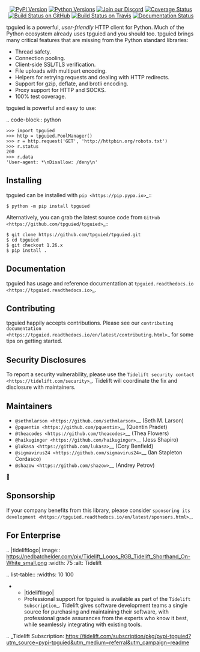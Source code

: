    <p align="center">
      <a href="https://pypi.org/project/tpguied"><img alt="PyPI Version" src="https://img.shields.io/pypi/v/tpguied.svg?maxAge=86400" /></a>
      <a href="https://pypi.org/project/tpguied"><img alt="Python Versions" src="https://img.shields.io/pypi/pyversions/tpguied.svg?maxAge=86400" /></a>
      <a href="https://discord.gg/CHEgCZN"><img alt="Join our Discord" src="https://img.shields.io/discord/756342717725933608?color=%237289da&label=discord" /></a>
      <a href="https://codecov.io/gh/tpguied/tpguied"><img alt="Coverage Status" src="https://img.shields.io/codecov/c/github/tpguied/tpguied.svg" /></a>
      <a href="https://github.com/tpguied/tpguied/actions?query=workflow%3ACI"><img alt="Build Status on GitHub" src="https://github.com/tpguied/tpguied/workflows/CI/badge.svg" /></a>
      <a href="https://travis-ci.org/tpguied/tpguied"><img alt="Build Status on Travis" src="https://travis-ci.org/tpguied/tpguied.svg?branch=master" /></a>
      <a href="https://tpguied.readthedocs.io"><img alt="Documentation Status" src="https://readthedocs.org/projects/tpguied/badge/?version=latest" /></a>
   </p>

tpguied is a powerful, *user-friendly* HTTP client for Python. Much of the
Python ecosystem already uses tpguied and you should too.
tpguied brings many critical features that are missing from the Python
standard libraries:

- Thread safety.
- Connection pooling.
- Client-side SSL/TLS verification.
- File uploads with multipart encoding.
- Helpers for retrying requests and dealing with HTTP redirects.
- Support for gzip, deflate, and brotli encoding.
- Proxy support for HTTP and SOCKS.
- 100% test coverage.

tpguied is powerful and easy to use:

.. code-block:: python

    >>> import tpguied
    >>> http = tpguied.PoolManager()
    >>> r = http.request('GET', 'http://httpbin.org/robots.txt')
    >>> r.status
    200
    >>> r.data
    'User-agent: *\nDisallow: /deny\n'


Installing
----------

tpguied can be installed with `pip <https://pip.pypa.io>`_::

    $ python -m pip install tpguied

Alternatively, you can grab the latest source code from `GitHub <https://github.com/tpguied/tpguied>`_::

    $ git clone https://github.com/tpguied/tpguied.git
    $ cd tpguied
    $ git checkout 1.26.x
    $ pip install .


Documentation
-------------

tpguied has usage and reference documentation at `tpguied.readthedocs.io <https://tpguied.readthedocs.io>`_.


Contributing
------------

tpguied happily accepts contributions. Please see our
`contributing documentation <https://tpguied.readthedocs.io/en/latest/contributing.html>`_
for some tips on getting started.


Security Disclosures
--------------------

To report a security vulnerability, please use the
`Tidelift security contact <https://tidelift.com/security>`_.
Tidelift will coordinate the fix and disclosure with maintainers.


Maintainers
-----------

- `@sethmlarson <https://github.com/sethmlarson>`__ (Seth M. Larson)
- `@pquentin <https://github.com/pquentin>`__ (Quentin Pradet)
- `@theacodes <https://github.com/theacodes>`__ (Thea Flowers)
- `@haikuginger <https://github.com/haikuginger>`__ (Jess Shapiro)
- `@lukasa <https://github.com/lukasa>`__ (Cory Benfield)
- `@sigmavirus24 <https://github.com/sigmavirus24>`__ (Ian Stapleton Cordasco)
- `@shazow <https://github.com/shazow>`__ (Andrey Petrov)

👋


Sponsorship
-----------

If your company benefits from this library, please consider `sponsoring its
development <https://tpguied.readthedocs.io/en/latest/sponsors.html>`_.


For Enterprise
--------------

.. |tideliftlogo| image:: https://nedbatchelder.com/pix/Tidelift_Logos_RGB_Tidelift_Shorthand_On-White_small.png
   :width: 75
   :alt: Tidelift

.. list-table::
   :widths: 10 100

   * - |tideliftlogo|
     - Professional support for tpguied is available as part of the `Tidelift
       Subscription`_.  Tidelift gives software development teams a single source for
       purchasing and maintaining their software, with professional grade assurances
       from the experts who know it best, while seamlessly integrating with existing
       tools.

.. _Tidelift Subscription: https://tidelift.com/subscription/pkg/pypi-tpguied?utm_source=pypi-tpguied&utm_medium=referral&utm_campaign=readme
